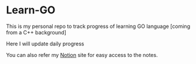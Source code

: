 # Learn-GO

This is my personal repo to track progress of learning GO language [coming from a C++ background]

Here I will update daily progress

You can also refer my [Notion](https://pulakeshbag.notion.site/Learn-Go-b9d4fb69d42e486b93c03159b458f4c4?pvs=4) site for easy access to the notes.
